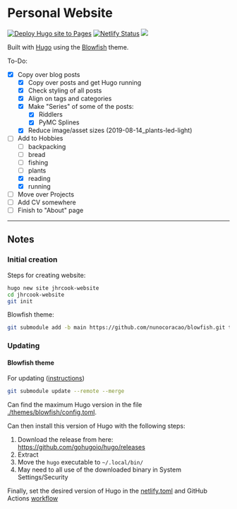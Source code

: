 # Personal Website

[![Deploy Hugo site to Pages](https://github.com/jhrcook/jhrcook-website/actions/workflows/gh-pages.yaml/badge.svg)](https://github.com/jhrcook/jhrcook-website/actions/workflows/gh-pages.yaml)
[![Netlify Status](https://api.netlify.com/api/v1/badges/476d73fd-0900-4ce7-9f2c-f06ba76fceb6/deploy-status)](https://app.netlify.com/sites/joshuacook/deploys)
![](https://img.shields.io/badge/Hugo-Academic-FF4088?logo=hugo)

Built with [Hugo](https://gohugo.io) using the [Blowfish](https://blowfish.page) theme.

To-Do:

- [x] Copy over blog posts
  - [x] Copy over posts and get Hugo running
  - [x] Check styling of all posts
  - [x] Align on tags and categories
  - [x] Make "Series" of some of the posts:
    - [x] Riddlers
    - [x] PyMC Splines
  - [x] Reduce image/asset sizes (2019-08-14_plants-led-light)
- [ ] Add to Hobbies
  - [ ] backpacking
  - [ ] bread
  - [ ] fishing
  - [ ] plants
  - [x] reading
  - [x] running
- [ ] Move over Projects
- [ ] Add CV somewhere
- [ ] Finish to "About" page

---

## Notes

### Initial creation

Steps for creating website:

```bash
hugo new site jhrcook-website
cd jhrcook-website
git init
```

Blowfish theme:

```bash
git submodule add -b main https://github.com/nunocoracao/blowfish.git themes/blowfish

```

### Updating

#### Blowfish theme

For updating ([instructions](https://blowfish.page/docs/installation/#installing-updates))

```bash
git submodule update --remote --merge
```

Can find the maximum Hugo version in the file [./themes/blowfish/config.toml](./themes/blowfish/config.toml).

Can then install this version of Hugo with the following steps:

1. Download the release from here: <https://github.com/gohugoio/hugo/releases>
2. Extract
3. Move the `hugo` executable to `~/.local/bin/`
4. May need to all use of the downloaded binary in System Settings/Security

Finally, set the desired version of Hugo in the [netlify.toml](./netlify.toml) and GitHub Actions [workflow](.github/workflows/gh-pages.yaml)

